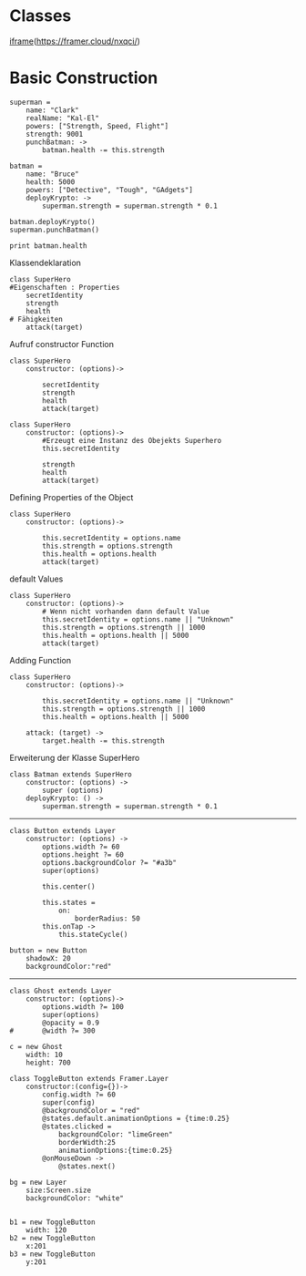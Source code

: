 # Classes
[iframe](https://framer.cloud/nxqci/)(https://framer.cloud/nxqci/)
# Basic Construction

    superman = 
    	name: "Clark"
    	realName: "Kal-El"
    	powers: ["Strength, Speed, Flight"]
    	strength: 9001
    	punchBatman: ->
    		batman.health -= this.strength
    
    batman = 
    	name: "Bruce"
    	health: 5000
    	powers: ["Detective", "Tough", "GAdgets"]
    	deployKrypto: ->
    		superman.strength = superman.strength * 0.1
    		
    batman.deployKrypto()
    superman.punchBatman()
    
    print batman.health

Klassendeklaration

    class SuperHero
    #Eigenschaften : Properties
    	secretIdentity
    	strength
    	health
    # Fähigkeiten
    	attack(target)

Aufruf constructor Function

    class SuperHero
    	constructor: (options)->
    			
    		secretIdentity
    		strength
    		health
    		attack(target)

    class SuperHero
    	constructor: (options)->
    		#Erzeugt eine Instanz des Obejekts Superhero
    		this.secretIdentity
    
    		strength
    		health
    		attack(target)
    		

Defining Properties of the Object

    class SuperHero
    	constructor: (options)->
    			
    		this.secretIdentity = options.name
    		this.strength = options.strength
    		this.health = options.health
    		attack(target)
    		

default Values

    class SuperHero
    	constructor: (options)->
    		# Wenn nicht vorhanden dann default Value
    		this.secretIdentity = options.name || "Unknown"
    		this.strength = options.strength || 1000
    		this.health = options.health || 5000
    		attack(target)

Adding Function

    class SuperHero
    	constructor: (options)->
    			
    		this.secretIdentity = options.name || "Unknown"
    		this.strength = options.strength || 1000
    		this.health = options.health || 5000
    		
    	attack: (target) ->
    		target.health -= this.strength

Erweiterung der Klasse SuperHero

    class Batman extends SuperHero
    	constructor: (options) ->
    		super (options)
    	deployKrypto: () ->
    		superman.strength = superman.strength * 0.1

---

    class Button extends Layer
    	constructor: (options) ->
    		options.width ?= 60
    		options.height ?= 60
    		options.backgroundColor ?= "#a3b"
    		super(options)
    
    		this.center()
    		
    		this.states =
    			on:
    				borderRadius: 50
    		this.onTap ->
    			this.stateCycle()
    
    button = new Button
    	shadowX: 20
    	backgroundColor:"red"

---

    class Ghost extends Layer
    	constructor: (options)->
    		options.width ?= 100
    		super(options)
    		@opacity = 0.9
    # 		@width ?= 300
    		
    c = new Ghost
    	width: 10
    	height: 700

    class ToggleButton extends Framer.Layer
    	constructor:(config={})->
    		config.width ?= 60
    		super(config)
    		@backgroundColor = "red"
    		@states.default.animationOptions = {time:0.25}
    		@states.clicked =
    			backgroundColor: "limeGreen"
    			borderWidth:25
    			animationOptions:{time:0.25}
    		@onMouseDown ->
    			@states.next() 
    
    bg = new Layer
    	size:Screen.size
    	backgroundColor: "white"
    	
    	
    b1 = new ToggleButton
    	width: 120	
    b2 = new ToggleButton
    	x:201
    b3 = new ToggleButton
    	y:201

[](https://gist.github.com/helloMikkie/56759fd9f5795524beb553653dc13ace)
